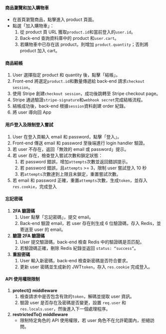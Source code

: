 #### 商品瀏覽和加入購物車

- 在首頁瀏覽商品，點擊進入 product 頁面。
- 點選「加入購物車」：
  1. 從 product 頁 URL 獲取`product.id`和當前登入的`user.id`。
  2. Back-end 查詢資料庫中的 product 和`user.cart`。
  3. 若購物車中已存在該 product，則增加 `product.quantity`；否則將 product 加入 cart。

#### 商品結帳

1. User 選擇指定 product 和 quantity 後，點擊「結帳」。
2. Front-end 將選定`product.id`和數量傳遞給 back-end 請求`checkout session`。
3. 使用 Stripe 創建`checkout session`，成功後跳轉至 Stripe checkout page。
4. Stripe 通過驗證`stripe-signature`和`webhook secret`完成結帳流程。
5. 結帳成功後，back-end 根據`session`資料創建 order 紀錄。
6. 將 user 導向回 App

#### 用戶登入及限制登入嘗試

1. User 在登入頁輸入 email 和 password，點擊「登入」。
2. Front-end 傳送 email 和 password 至後端進行 login handler 驗證。
3. 若 user 不存在，返回「無效的 email 或 password」提示。
4. 若 user 存在，檢查登入嘗試次數和鎖定狀態：
   1. 若 password 錯誤，增加`attempts`次數並返回錯誤提示。
   2. 若 password 錯誤，且`attempts` >= 3，限制 user 嘗試登入 10 秒
   3. 若`attempts`次數達到上限且未鎖定，重置嘗試次數。
5. 若 email 和 password 正確，重置`attempts`次數，生成`token`，並存入`res.cookie`，完成登入

#### 忘記密碼

1. **2FA 驗證碼**
   1. User 點擊「忘記密碼」，提交 email。
   2. Back-end 驗證 email，若 user 存在則生成 6 位驗證碼，存入 Redis，並寄送至 user 的 email。
2. **驗證 2FA 驗證碼**
   1. User 提交驗證碼，back-end 檢查 Redis 中的驗證碼是否匹配。
   2. 若驗證碼正確，刪除 Redis 紀錄並返回 `status: “success”`。
3. **重設密碼**
   1. User 輸入新密碼，back-end 檢查新密碼是否符合要求。
   2. 更新 user 密碼並生成新的 JWT`token`，存入 `res.cookie` 完成登入。

#### API 使用權限限制

1. **protect() middleware**
   1. 檢查請求中是否包含有效的`token`，解碼並提取 user 資訊。
   2. 驗證 user 是否存在及密碼是否變更，設置 `req.user` 和 `res.locals.user`，然後進入下一個處理程序。
2. **restrictedTo() middleware**
   - 限制特定角色的 API 使用權限，若 user 角色不在允許範圍內，拒絕訪問。
